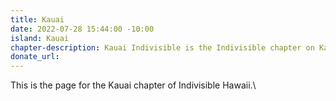 ```yaml
---
title: Kauai
date: 2022-07-28 15:44:00 -10:00
island: Kauai
chapter-description: Kauai Indivisible is the Indivisible chapter on Kauai.
donate_url: 
---
```


This is the page for the Kauai chapter of Indivisible Hawaii.\
